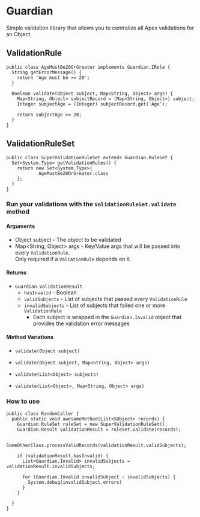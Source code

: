 # Guardian

Simple validation library that allows you to centralize all Apex validations for an Object.

## ValidationRule

```apex
public class AgeMustBe20OrGreater implements Guardian.IRule {
  String getErrorMessage() {
    return 'Age must be >= 20';
  }

  Boolean validate(Object subject, Map<String, Object> args) {
    Map<String, Object> subjectRecord = (Map<String, Object>) subject;
    Integer subjectAge = (Integer) subjectRecord.get('Age');

    return subjectAge >= 20;
  }
}
```

## ValidationRuleSet

```apex
public class SuperValidationRuleSet extends Guardian.RuleSet {
  Set<System.Type> getValidationRules() {
    return new Set<System.Type>{
            AgeMustBe20OrGreater.class
    };
  }
}
```

### Run your validations with the `ValidationRuleSet.validate` method

#### Arguments
* Object subject - The object to be validated
* Map<String, Object> args - Key/Value args that will be passed into every `ValidationRule`.  
  Only required if a `ValiationRule` depends on it.

#### Returns
* `Guardian.ValidationResult`
  * `hasInvalid` - Boolean
  * `validSubjects` - List of subjects that passed every `ValidationRule`
  * `invalidSubjects` - List of subjects that failed one or more `ValidationRule`
    * Each subject is wrapped in the `Guardian.Invalid` object that provides the validation error 
      messages

#### Method Variations

* `validate(Object subject)`

* `validate(Object subject, Map<String, Object> args)`

* `validate(List<Object> subjects)`

* `validate(List<Object>, Map<String, Object> args)`

### How to use

```apex
public class RandomCaller {
  public static void awesomeMethod(List<SObject> records) {
    Guardian.RuleSet ruleSet = new SuperValidationRuleSet();
    Guardian.Result validationResult = ruleSet.validate(records);

    SomeOtherClass.processValidRecords(validationResult.validSubjects);

    if (validationResult.hasInvalid) {
      List<Guardian.Invalid> invalidSubjects = validationResult.invalidSubjects;

      for (Guardian.Invalid invalidSubject : invalidSubjects) {
        System.debug(invalidSubject.errors)
      }
    }

  }
}
```
